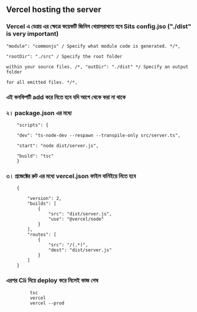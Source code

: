## Vercel hosting the server

### Vercel এ ডেপ্লয় এর ক্ষেত্রে কয়েকটি জিনিস খেয়ালরাখতে হবে Sits config.jso ("./dist" is very important)

    "module": "commonjs" / Specify what module code is generated. */*,

    "rootDir": "./src" / Specify the root folder

    within your source files. /*, "outDir": "./dist" */ Specify an output folder

    for all emitted files. */*,

### এই কনফিগটি add করে নিতে হবে যদি আগে থেকে করা না থাকে

### ২। package.json এর মধ্যে

        "scripts": {

        "dev": "ts-node-dev --respawn --transpile-only src/server.ts",

        "start": "node dist/server.js",

        "build": "tsc"
        }

### ৩। প্রজেক্টের রুট এর মধ্যে vercel.json ফাইল বানিইয়ে নিতে হবে

        {

            "version": 2,
            "builds": [
                {
                    "src": "dist/server.js",
                    "use": "@vercel/node"
                }
            ],
            "routes": [
                {
                    "src": "/(.*)",
                    "dest": "dist/server.js"
                }
            ]
        }

### এরপর Cli দিয়ে deploy করে নিলেই কাজ শেষ 
             
             tsc 
             vercel
             vercel --prod

